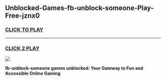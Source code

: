 
## Unblocked-Games-fb-unblock-someone-Play-Free-jznx0
<h3>
<a href="https://premium76.site?title=fb-unblock-someone&ref=23A">CLICK TO PLAY</a></h3>
<hr>

<h3>
<a href="https://premium76.site?title=fb-unblock-someone&ref=23A">CLICK 2 PLAY</a>
  
</h3>

<a href="https://premium76.site?title=fb-unblock-someone&ref=23A"><img src="https://clearcache.store/games.png"></a>


**fb-unblock-someone games unblocked: Your Gateway to Fun and Accessible Online Gaming**
